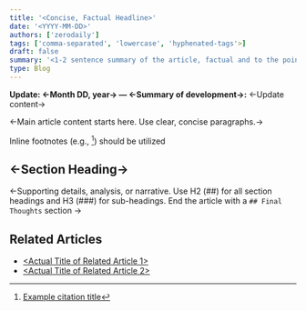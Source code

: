 ```yaml
---
title: '<Concise, Factual Headline>'
date: '<YYYY-MM-DD>'
authors: ['zerodaily']
tags: ['comma-separated', 'lowercase', 'hyphenated-tags'>]
draft: false
summary: '<1-2 sentence summary of the article, factual and to the point>'
type: Blog
---
```


**Update: <-Month DD, year-> — <-Summary of development->:** <-Update content->
<!-- Optional. Only include if there is a significant update. Place immediately below frontmatter, not as a heading. -->

<-Main article content starts here. Use clear, concise paragraphs.->

Inline footnotes (e.g., [^1]) should be utilized

## <-Section Heading->

<-Supporting details, analysis, or narrative. Use H2 (##) for all section headings and H3 (###) for sub-headings. End the article with a `## Final Thoughts` section ->

## Related Articles

- [<Actual Title of Related Article 1>](</blog/filename-without-extension>)
- [<Actual Title of Related Article 2>](</blog/filename-without-extension>)
<!-- Bulleted list. Use actual or shortened article titles. Place at the very end of the article. -->

<!-- Add footnnote sources - dont add this comment -->
[^1]: [Example citation title](https://example.com/citation-link)
